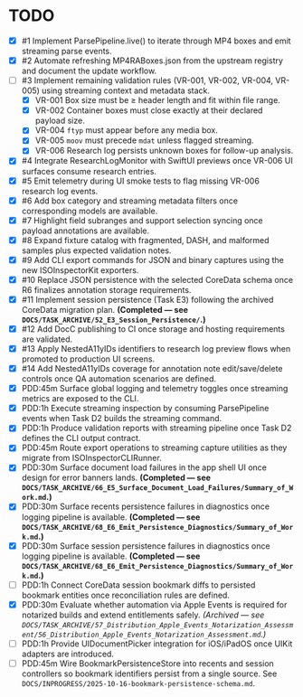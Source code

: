 # TODO

- [x] #1 Implement ParsePipeline.live() to iterate through MP4 boxes and emit streaming parse events.
- [x] #2 Automate refreshing MP4RABoxes.json from the upstream registry and document the update workflow.
- [ ] #3 Implement remaining validation rules (VR-001, VR-002, VR-004, VR-005) using streaming context and metadata stack.
    - [x] VR-001 Box size must be ≥ header length and fit within file range.
    - [x] VR-002 Container boxes must close exactly at their declared payload size.
    - [x] VR-004 `ftyp` must appear before any media box.
    - [x] VR-005 `moov` must precede `mdat` unless flagged streaming.
    - [x] VR-006 Research log persists unknown boxes for follow-up analysis.
- [x] #4 Integrate ResearchLogMonitor with SwiftUI previews once VR-006 UI surfaces consume research entries.
- [x] #5 Emit telemetry during UI smoke tests to flag missing VR-006 research log events.
- [x] #6 Add box category and streaming metadata filters once corresponding models are available.
- [x] #7 Highlight field subranges and support selection syncing once payload annotations are available.
- [x] #8 Expand fixture catalog with fragmented, DASH, and malformed samples plus expected validation notes.
- [x] #9 Add CLI export commands for JSON and binary captures using the new ISOInspectorKit exporters.
- [x] #10 Replace JSON persistence with the selected CoreData schema once R6 finalizes annotation storage requirements.
- [x] #11 Implement session persistence (Task E3) following the archived CoreData migration plan. **(Completed — see `DOCS/TASK_ARCHIVE/52_E3_Session_Persistence/`.)**
- [x] #12 Add DocC publishing to CI once storage and hosting requirements are validated.
- [x] #13 Apply NestedA11yIDs identifiers to research log preview flows when promoted to production UI screens.
- [x] #14 Add NestedA11yIDs coverage for annotation note edit/save/delete controls once QA automation scenarios are defined.
- [x] PDD:45m Surface global logging and telemetry toggles once streaming metrics are exposed to the CLI.
- [x] PDD:1h Execute streaming inspection by consuming ParsePipeline events when Task D2 builds the streaming command.
- [x] PDD:1h Produce validation reports with streaming pipeline once Task D2 defines the CLI output contract.
- [x] PDD:45m Route export operations to streaming capture utilities as they migrate from ISOInspectorCLIRunner.
- [x] PDD:30m Surface document load failures in the app shell UI once design for error banners lands. **(Completed — see `DOCS/TASK_ARCHIVE/66_E5_Surface_Document_Load_Failures/Summary_of_Work.md`.)**
- [x] PDD:30m Surface recents persistence failures in diagnostics once logging pipeline is available. **(Completed — see `DOCS/TASK_ARCHIVE/68_E6_Emit_Persistence_Diagnostics/Summary_of_Work.md`.)**
- [x] PDD:30m Surface session persistence failures in diagnostics once logging pipeline is available. **(Completed — see `DOCS/TASK_ARCHIVE/68_E6_Emit_Persistence_Diagnostics/Summary_of_Work.md`.)**
- [ ] PDD:1h Connect CoreData session bookmark diffs to persisted bookmark entities once reconciliation rules are defined.
- [x] PDD:30m Evaluate whether automation via Apple Events is required for notarized builds and extend entitlements safely. *(Archived — see `DOCS/TASK_ARCHIVE/57_Distribution_Apple_Events_Notarization_Assessment/56_Distribution_Apple_Events_Notarization_Assessment.md`.)*
- [ ] PDD:1h Provide UIDocumentPicker integration for iOS/iPadOS once UIKit adapters are introduced.
- [ ] PDD:45m Wire BookmarkPersistenceStore into recents and session controllers so bookmark identifiers persist from a single source. See `DOCS/INPROGRESS/2025-10-16-bookmark-persistence-schema.md`.
